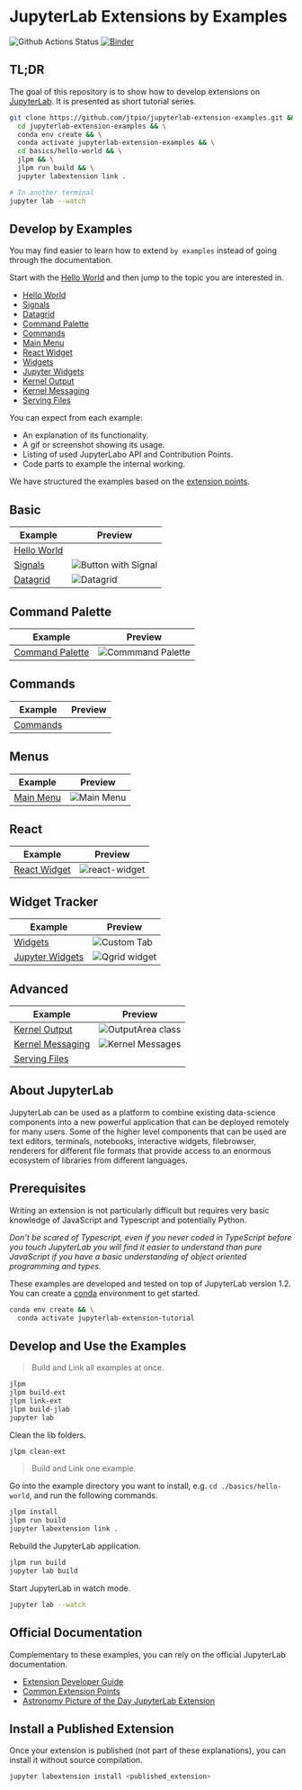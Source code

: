 # JupyterLab Extensions by Examples

![Github Actions Status](https://github.com/jtpio/jupyterlab-extension-examples/workflows/CI/badge.svg)
[![Binder](https://mybinder.org/badge_logo.svg)](https://mybinder.org/v2/gh/jtpio/jupyterlab-extension-examples/master?urlpath=lab)

## TL;DR

The goal of this repository is to show how to develop extensions on [JupyterLab](https://github.com/jupyterlab/jupyterlab).
It is presented as short tutorial series.

```bash
git clone https://github.com/jtpio/jupyterlab-extension-examples.git &&
  cd jupyterlab-extension-examples && \
  conda env create && \
  conda activate jupyterlab-extension-examples && \
  cd basics/hello-world && \
  jlpm && \
  jlpm run build && \
  jupyter labextension link .

# In another terminal
jupyter lab --watch
```

## Develop by Examples

You may find easier to learn how to extend `by examples` instead of going through the documentation.

Start with the [Hello World](./basics/hello-world) and then jump to the topic you are interested in.

- [Hello World](./basics/hello-world)
- [Signals](./basics/signals)
- [Datagrid](./basics/datagrid)
- [Command Palette](./command-palette)
- [Commands](./commands)
- [Main Menu](./main-menu)
- [React Widget](./react/react-widget)
- [Widgets](./widget-tracker/widgets)
- [Jupyter Widgets](./widget-tracker/jupyter-widgets)
- [Kernel Output](./advanced/kernel-output)
- [Kernel Messaging](./advanced/kernel-messaging)
- [Serving Files](./advanced/serving-files)

You can expect from each example:

- An explanation of its functionality.
- A gif or screenshot showing its usage.
- Listing of used JupyterLabo API and Contribution Points.
- Code parts to example the internal working.

We have structured the examples based on the [extension points](https://jupyterlab.readthedocs.io/en/stable/developer/extension_points.html).

## Basic

| Example                             | Preview                                           |
| ----------------------------------- | ------------------------------------------------- |
| [Hello World](./basics/hello-world) |                                                   |
| [Signals](./basics/signals)         | ![Button with Signal](basics/signals/preview.png) |
| [Datagrid](./basics/datagrid)       | ![Datagrid](basics/datagrid/preview.png)          |

## Command Palette

| Example                              | Preview                                          |
| ------------------------------------ | ------------------------------------------------ |
| [Command Palette](./command-palette) | ![Commmand Palette](command-palette/preview.png) |

## Commands

| Example                | Preview |
| ---------------------- | ------- |
| [Commands](./commands) |         |

## Menus

| Example                  | Preview                             |
| ------------------------ | ----------------------------------- |
| [Main Menu](./main-menu) | ![Main Menu](main-menu/preview.png) |

## React

| Example                              | Preview                                         |
| ------------------------------------ | ----------------------------------------------- |
| [React Widget](./react/react-widget) | ![react-widget](react/react-widget/preview.gif) |

## Widget Tracker

| Example                                             | Preview                                                     |
| --------------------------------------------------- | ----------------------------------------------------------- |
| [Widgets](./widget-tracker/widgets)                 | ![Custom Tab](widget-tracker/widgets/preview.png)           |
| [Jupyter Widgets](./widget-tracker/jupyter-widgets) | ![Qgrid widget](widget-tracker/jupyter-widgets/preview.gif) |

## Advanced

| Example                                         | Preview                                                   |
| ----------------------------------------------- | --------------------------------------------------------- |
| [Kernel Output](./advanced/kernel-output)       | ![OutputArea class](advanced/kernel-output/preview.gif)   |
| [Kernel Messaging](./advanced/kernel-messaging) | ![Kernel Messages](advanced/kernel-messaging/preview.gif) |
| [Serving Files](./advanced/serving-files)       |                                                           |

## About JupyterLab

JupyterLab can be used as a platform to combine existing data-science components into a
new powerful application that can be deployed remotely for many users. Some of the higher
level components that can be used are text editors, terminals, notebooks, interactive widgets,
filebrowser, renderers for different file formats that provide access to an enormous ecosystem
of libraries from different languages.

## Prerequisites

Writing an extension is not particularly difficult but requires very basic knowledge of JavaScript
and Typescript and potentially Python.

_Don't be scared of Typescript, even if you never coded in TypeScript before you touch
JupyterLab you will find it easier to understand than pure JavaScript if you have a
basic understanding of object oriented programming and types._

These examples are developed and tested on top of JupyterLab version 1.2.
You can create a [conda](https://docs.conda.io/en/latest/miniconda.html) environment to get started.

```bash
conda env create && \
  conda activate jupyterlab-extension-tutorial
```

## Develop and Use the Examples

> Build and Link all examples at once.

```bash
jlpm
jlpm build-ext
jlpm link-ext
jlpm build-jlab
jupyter lab
```

Clean the lib folders.

```bash
jlpm clean-ext
```

> Build and Link one example.

Go into the example directory you want to install, e.g. `cd ./basics/hello-world`, and run the following commands.

```bash
jlpm install
jlpm run build
jupyter labextension link .
```

Rebuild the JupyterLab application.

```bash
jlpm run build
jupyter lab build
```

Start JupyterLab in watch mode.

```bash
jupyter lab --watch
```

## Official Documentation

Complementary to these examples, you can rely on the official JupyterLab documentation.

- [Extension Developer Guide](https://jupyterlab.readthedocs.io/en/stable/developer/extension_dev.html)
- [Common Extension Points](https://jupyterlab.readthedocs.io/en/stable/developer/extension_points.html)
- [Astronomy Picture of the Day JupyterLab Extension](https://jupyterLab.readthedocs.io/en/stable/developer/extension_tutorial.html)

## Install a Published Extension

Once your extension is published (not part of these explanations), you can install it without source compilation.

```bash
jupyter labextension install <published_extension>
```
